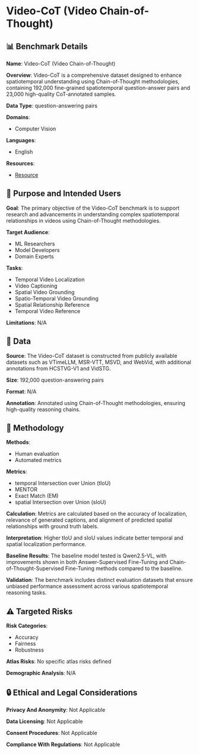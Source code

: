 # Video-CoT (Video Chain-of-Thought)

## 📊 Benchmark Details

**Name**: Video-CoT (Video Chain-of-Thought)

**Overview**: Video-CoT is a comprehensive dataset designed to enhance spatiotemporal understanding using Chain-of-Thought methodologies, containing 192,000 fine-grained spatiotemporal question-answer pairs and 23,000 high-quality CoT-annotated samples.

**Data Type**: question-answering pairs

**Domains**:
- Computer Vision

**Languages**:
- English

**Resources**:
- [Resource](https://video-cot.github.io/)

## 🎯 Purpose and Intended Users

**Goal**: The primary objective of the Video-CoT benchmark is to support research and advancements in understanding complex spatiotemporal relationships in videos using Chain-of-Thought methodologies.

**Target Audience**:
- ML Researchers
- Model Developers
- Domain Experts

**Tasks**:
- Temporal Video Localization
- Video Captioning
- Spatial Video Grounding
- Spatio-Temporal Video Grounding
- Spatial Relationship Reference
- Temporal Video Reference

**Limitations**: N/A

## 💾 Data

**Source**: The Video-CoT dataset is constructed from publicly available datasets such as VTimeLLM, MSR-VTT, MSVD, and WebVid, with additional annotations from HCSTVG-V1 and VidSTG.

**Size**: 192,000 question-answering pairs

**Format**: N/A

**Annotation**: Annotated using Chain-of-Thought methodologies, ensuring high-quality reasoning chains.

## 🔬 Methodology

**Methods**:
- Human evaluation
- Automated metrics

**Metrics**:
- temporal Intersection over Union (tIoU)
- MENTOR
- Exact Match (EM)
- spatial Intersection over Union (sIoU)

**Calculation**: Metrics are calculated based on the accuracy of localization, relevance of generated captions, and alignment of predicted spatial relationships with ground truth labels.

**Interpretation**: Higher tIoU and sIoU values indicate better temporal and spatial localization performance.

**Baseline Results**: The baseline model tested is Qwen2.5-VL, with improvements shown in both Answer-Supervised Fine-Tuning and Chain-of-Thought-Supervised Fine-Tuning methods compared to the baseline.

**Validation**: The benchmark includes distinct evaluation datasets that ensure unbiased performance assessment across various spatiotemporal reasoning tasks.

## ⚠️ Targeted Risks

**Risk Categories**:
- Accuracy
- Fairness
- Robustness

**Atlas Risks**:
No specific atlas risks defined

**Demographic Analysis**: N/A

## 🔒 Ethical and Legal Considerations

**Privacy And Anonymity**: Not Applicable

**Data Licensing**: Not Applicable

**Consent Procedures**: Not Applicable

**Compliance With Regulations**: Not Applicable
